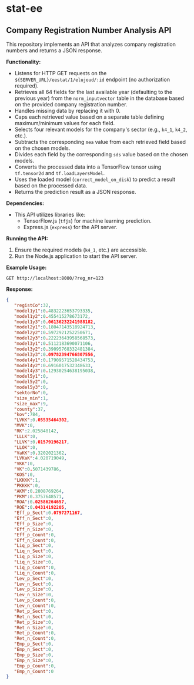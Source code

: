 # stat-ee

## Company Registration Number Analysis API

This repository implements an API that analyzes company registration numbers and returns a JSON response.

**Functionality:**

* Listens for HTTP GET requests on the `${SERVER_URL}/eestat/1/elujoud/:id` endpoint (no authorization required).
* Retrieves all 64 fields for the last available year (defaulting to the previous year) from the `norm_inputvector` table in the database based on the provided company registration number.
* Handles missing data by replacing it with 0.
* Caps each retrieved value based on a separate table defining maximum/minimum values for each field.
* Selects four relevant models for the company's sector (e.g., `k4_1`, `k4_2`, etc.).
* Subtracts the corresponding `mea` value from each retrieved field based on the chosen models.
* Divides each field by the corresponding `sds` value based on the chosen models.
* Converts the processed data into a TensorFlow tensor using `tf.tensor2d` and `tf.loadLayersModel`.
* Uses the loaded model (`correct_model_on_disk`) to predict a result based on the processed data.
* Returns the prediction result as a JSON response.

**Dependencies:**

* This API utilizes libraries like:
    * TensorFlow.js (`tfjs`) for machine learning prediction.
    * Express.js (`express`) for the API server.

**Running the API:**

1. Ensure the required models (`k4_1`, etc.) are accessible.
2. Run the Node.js application to start the API server. 

**Example Usage:**

```
GET http://localhost:8000/?reg_nr=123
```

**Response:**

```json
{
   "registCo":32,
   "model1y1":0.4832223653793335,
   "model1y2":0.455415278673172,
   "model1y3":0.06136232241988182,
   "model2y1":0.18047143518924713,
   "model2y2":0.5972921252250671,
   "model2y3":0.22223643958568573,
   "model3y1":0.5112183690071106,
   "model3y2":0.39095768332481384,
   "model3y3":0.09782394766807556,
   "model4y1":0.17909571528434753,
   "model4y2":0.6916017532348633,
   "model4y3":0.12930254638195038,
   "model5y1":0,
   "model5y2":0,
   "model5y3":0,
   "sektorNo":0,
   "size_min":1,
   "size_max":9,
   "county":37,
   "kov":784,
   "LVKK":0.05535464302,
   "MVK":0,
   "RK":2.025848142,
   "LLLK":0,
   "LLVK":0.01579196217,
   "LLOK":0,
   "VaKK":0.3202021362,
   "LVKaK":4.020719049,
   "VKK":0,
   "VK":0.5071439786,
   "KOS":0,
   "LKKKK":1,
   "PKKKK":0,
   "AKM":0.2808769264,
   "PKM":0.3757648571,
   "ROA":0.02586264657,
   "ROE":0.04314192205,
   "Eff_p_Sect":0.0797271167,
   "Eff_n_Sect":0,
   "Eff_p_Size":0,
   "Eff_n_Size":0,
   "Eff_p_Count":0,
   "Eff_n_Count":0,
   "Liq_p_Sect":0,
   "Liq_n_Sect":0,
   "Liq_p_Size":0,
   "Liq_n_Size":0,
   "Liq_p_Count":0,
   "Liq_n_Count":0,
   "Lev_p_Sect":0,
   "Lev_n_Sect":0,
   "Lev_p_Size":0,
   "Lev_n_Size":0,
   "Lev_p_Count":0,
   "Lev_n_Count":0,
   "Ret_p_Sect":0,
   "Ret_n_Sect":0,
   "Ret_p_Size":0,
   "Ret_n_Size":0,
   "Ret_p_Count":0,
   "Ret_n_Count":0,
   "Emp_p_Sect":0,
   "Emp_n_Sect":0,
   "Emp_p_Size":0,
   "Emp_n_Size":0,
   "Emp_p_Count":0,
   "Emp_n_Count":0
}
```
